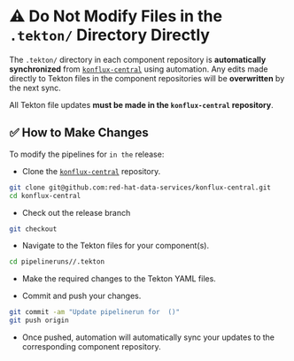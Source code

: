# ⚠️ Do Not Modify Files in the `.tekton/` Directory Directly

The `.tekton/` directory in each component repository is **automatically synchronized** from [`konflux-central`](https://github.com/red-hat-data-services/konflux-central) using automation. Any edits made directly to Tekton files in the component repositories will be **overwritten** by the next sync.

All Tekton file updates **must be made in the `konflux-central` repository**.

## ✅ How to Make Changes

To modify the pipelines for `` in the `` release:

- Clone the [`konflux-central`](https://github.com/red-hat-data-services/konflux-central) repository.

```bash
git clone git@github.com:red-hat-data-services/konflux-central.git
cd konflux-central
```

- Check out the release branch

```bash
git checkout 
```

- Navigate to the Tekton files for your component(s).

```bash
cd pipelineruns//.tekton
```

- Make the required changes to the Tekton YAML files.

- Commit and push your changes.

```bash
git commit -am "Update pipelinerun for  ()"
git push origin 
```

- Once pushed, automation will automatically sync your updates to the corresponding component repository.
